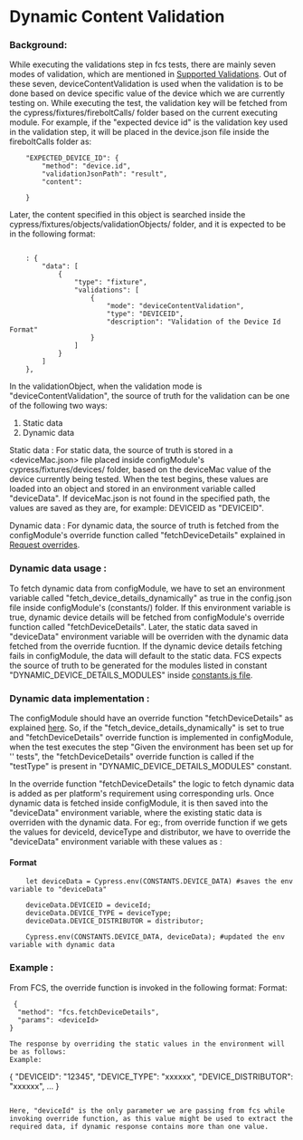 # Dynamic Content Validation

### Background:
While executing the validations step in fcs tests, there are mainly seven modes of validation, which are mentioned in [Supported Validations](./validations.md#supported-validations). Out of these seven, deviceContentValidation is used when the validation is to be done based on device specific value of the device which we are currently testing on.
While executing the test, the validation key will be fetched from the cypress/fixtures/fireboltCalls/ folder based on the current executing module. For example, if the "expected device id" is the validation key used in the validation step, it will be placed in the device.json file inside the fireboltCalls folder as:

```
    "EXPECTED_DEVICE_ID": {
        "method": "device.id",
        "validationJsonPath": "result",
        "content": 
        
    }
```
Later, the content specified in this object is searched inside the cypress/fixtures/objects/validationObjects/ folder, and it is expected to be in the following format:

```
    
    : {
        "data": [
            {
                "type": "fixture",
                "validations": [
                    {
                        "mode": "deviceContentValidation",
                        "type": "DEVICEID",
                        "description": "Validation of the Device Id Format"
                    }
                ]
            }
        ]
    },
```

In the validationObject, when the validation mode is "deviceContentValidation", the source of truth for the validation can be one of the following two ways:
1. Static data 
2. Dynamic data

Static data :
For static data, the source of truth is stored in a <deviceMac.json> file placed inside configModule's cypress/fixtures/devices/ folder, based on the deviceMac value of the device currently being tested. When the test begins, these values are loaded into an object and stored in an environment variable called "deviceData". If deviceMac.json is not found in the specified path, the values are saved as they are, for example: DEVICEID as "DEVICEID".

Dynamic data :
For dynamic data, the source of truth is fetched from the configModule's override function called "fetchDeviceDetails" explained in [Request overrides](https://github.com/rdkcentral/firebolt-certification-suite?tab=readme-ov-file#request-overrides).

### Dynamic data usage :

To fetch dynamic data from configModule, we have to set an environment variable called "fetch_device_details_dynamically" as true in the config.json file inside configModule's (constants/) folder. If this environment variable is true, dynamic device details will be fetched from configModule's override function called "fetchDeviceDetails". Later, the static data saved in "deviceData" environment variable will be  overriden with the dynamic data fetched from the override fucntion. If the dynamic device details fetching fails in configModule, the data will default to the static data.
FCS expects the source of truth to be generated for the modules listed in constant "DYNAMIC_DEVICE_DETAILS_MODULES" inside [constants.js file](../constants/constants.js). 


### Dynamic data implementation :

The configModule should have an override function "fetchDeviceDetails" as explained [here](https://github.com/rdkcentral/firebolt-certification-suite?tab=readme-ov-file#request-overrides). So, if the "fetch_device_details_dynamically" is set to true and "fetchDeviceDetails" override function is implemented in configModule, when the test executes the step "Given the environment has been set up for '<testType>' tests", the "fetchDeviceDetails" override function is called if the "testType" is present in "DYNAMIC_DEVICE_DETAILS_MODULES" constant. 

In the override function "fetchDeviceDetails" the logic to fetch dynamic data is added as per platform's requirement using corresponding urls. Once dynamic data is fetched inside configModule, it is then saved into the "deviceData" environment variable, where the existing static data is overriden with the dynamic data. For eg:, from override function if we gets the values for deviceId, deviceType and distributor, we have to override the "deviceData" environment variable with these values as :

#### Format

```
    let deviceData = Cypress.env(CONSTANTS.DEVICE_DATA) #saves the env variable to "deviceData"

    deviceData.DEVICEID = deviceId;
    deviceData.DEVICE_TYPE = deviceType;
    deviceData.DEVICE_DISTRIBUTOR = distributor;

    Cypress.env(CONSTANTS.DEVICE_DATA, deviceData); #updated the env variable with dynamic data

```

### Example :
From FCS, the override function is invoked in the following format:
Format:
  ```
   {
    "method": "fcs.fetchDeviceDetails",
    "params": <deviceId>
  }

The response by overriding the static values in the environment will be as follows:
Example:

```
  {
    "DEVICEID": "12345",
    "DEVICE_TYPE": "xxxxxx",
    "DEVICE_DISTRIBUTOR": "xxxxxx",
     ...
}

```

Here, "deviceId" is the only parameter we are passing from fcs while invoking override function, as this value might be used to extract the required data, if dynamic response contains more than one value. 
